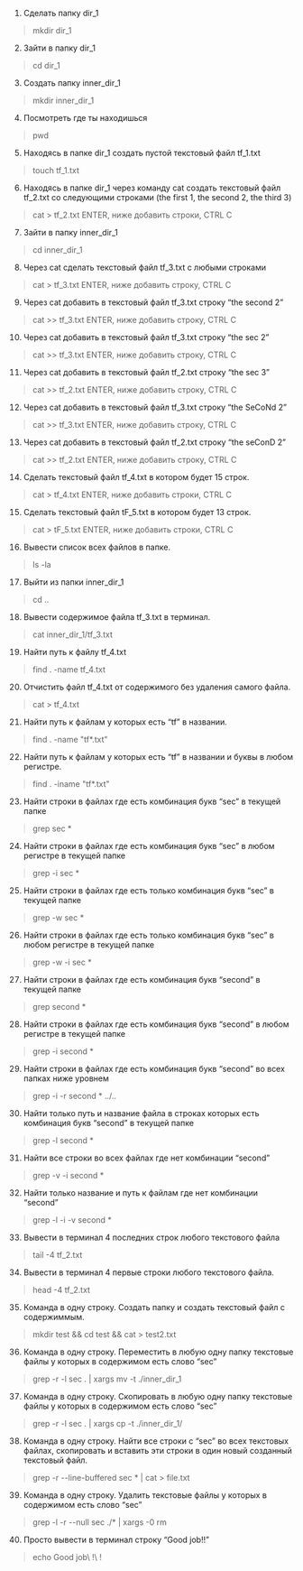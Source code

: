 1. Сделать папку dir_1
  > mkdir dir_1

2. Зайти в папку dir_1
  > cd dir_1

3. Создать папку inner_dir_1
  > mkdir inner_dir_1

4. Посмотреть где ты находишься
  > pwd

5. Находясь в папке dir_1 создать пустой текстовый файл tf_1.txt
  > touch tf_1.txt

6. Находясь в папке dir_1 через команду cat создать текстовый файл tf_2.txt со следующими строками (the first 1, the second 2, the third 3)
  > cat > tf_2.txt ENTER, ниже добавить строки, CTRL C

7. Зайти в папку inner_dir_1
  > cd inner_dir_1

8. Через cat сделать текстовый файл tf_3.txt c любыми строками
  > cat > tf_3.txt ENTER, ниже добавить строку, CTRL C

9. Через cat добавить в текстовый файл tf_3.txt строку “the second 2”
  > cat >> tf_3.txt ENTER, ниже добавить строку, CTRL C

10. Через cat добавить в текстовый файл tf_3.txt строку “the sec 2”
  > cat >> tf_3.txt ENTER, ниже добавить строку, CTRL C

11. Через cat добавить в текстовый файл tf_2.txt строку “the sec 3”
  > cat >> tf_2.txt ENTER, ниже добавить строку, CTRL C

12. Через cat добавить в текстовый файл tf_3.txt строку “the SeCoNd 2”
  > cat >> tf_3.txt ENTER, ниже добавить строку, CTRL C

13. Через cat добавить в текстовый файл tf_2.txt строку “the seConD 2”
  > cat >> tf_2.txt ENTER, ниже добавить строку, CTRL C

14. Сделать текстовый файл tf_4.txt в котором будет 15 строк.
  > cat > tf_4.txt ENTER, ниже добавить строки, CTRL C

15. Сделать текстовый файл tF_5.txt в котором будет 13 строк.
  > cat > tF_5.txt ENTER, ниже добавить строки, CTRL C

16. Вывести список всех файлов в папке.
  > ls -la

17. Выйти из папки inner_dir_1
  > cd ..

18. Вывести содержимое файла tf_3.txt в терминал.
  > cat inner_dir_1/tf_3.txt

19. Найти путь к файлу tf_4.txt
  > find . -name tf_4.txt

20. Отчистить файл tf_4.txt от содержимого без удаления самого файла.
  > cat > tf_4.txt

21. Найти путь к файлам у которых есть “tf” в названии.
  > find . -name "tf*.txt"

22. Найти путь к файлам у которых есть “tf” в названии и буквы в любом регистре.
  > find . -iname "tf*.txt"

23. Найти строки в файлах где есть комбинация букв “sec” в текущей папке
  > grep sec *

24. Найти строки в файлах где есть комбинация букв “sec” в любом регистре в текущей папке
  > grep -i sec *

25. Найти строки в файлах где есть только комбинация букв “sec” в текущей папке
  > grep -w sec *

26. Найти строки в файлах где есть только комбинация букв “sec” в любом регистре в текущей папке
  > grep -w -i sec *

27. Найти строки в файлах где есть комбинация букв “second” в текущей папке
  > grep second *

28. Найти строки в файлах где есть комбинация букв “second” в любом регистре в текущей папке
  > grep -i second *

29. Найти строки в файлах где есть комбинация букв “second” во всех папках ниже уровнем
  > grep -i -r second * ../..

30. Найти только путь и название файла в строках которых есть комбинация букв “second” в текущей папке
  > grep -l second *

31. Найти все строки во всех файлах где нет комбинации “second”
  > grep -v -i second *

32. Найти только название и путь к файлам где нет комбинации “second”
  > grep -l -i -v second *

33. Вывести в терминал 4 последних строк любого текстового файла
  > tail -4 tf_2.txt

34. Вывести в терминал 4 первые строки любого текстового файла.
  > head -4 tf_2.txt

35. Команда в одну строку. Создать папку и создать текстовый файл с содержиммым.
  > mkdir test && cd test && cat > test2.txt

36. Команда в одну строку. Переместить в любую одну папку текстовые файлы у которых в содержимом есть слово “sec”
  > grep -r -l sec . | xargs mv -t ./inner_dir_1

37. Команда в одну строку. Скопировать в любую одну папку текстовые файлы у которых в содержимом есть слово “sec”
> grep -r -l sec . | xargs cp -t ./inner_dir_1/

38. Команда в одну строку. Найти все строки c “sec” во всех текстовых файлах, скопировать и вставить эти строки в один новый созданный текстовый файл.
> grep -r --line-buffered sec * | cat > file.txt

39. Команда в одну строку. Удалить текстовые файлы у которых в содержимом есть слово “sec”
  > grep -l -r --null sec ./* | xargs -0 rm

40. Просто вывести в терминал строку “Good job!!”
  > echo Good job\ !\ !

